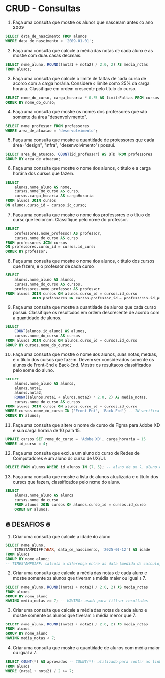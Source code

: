 # CRUD - Consultas 

1) Faça uma consulta que mostre os alunos que nasceram antes do ano 2009

```sql
SELECT data_de_nascimento FROM alunos
WHERE data_de_nascimento < '2009-01-01';
```

2) Faça uma consulta que calcule a média das notas de cada aluno e as mostre com duas casas decimais.

```sql
SELECT nome_aluno, ROUND((nota1 + nota2) / 2.0, 2) AS media_notas
FROM alunos;
```
3) Faça uma consulta que calcule o limite de faltas de cada curso de acordo com a carga horária. Considere o limite como 25% da carga horária. Classifique em ordem crescente pelo título do curso.

```sql
SELECT nome_do_curso, carga_horaria * 0.25 AS limiteFaltas FROM cursos
ORDER BY nome_do_curso;
```
4) Faça uma consulta que mostre os nomes dos professores que são somente da área "desenvolvimento".

```sql
SELECT nome_professor FROM professores
WHERE area_de_atuacao = 'desenvolvimento'; 
```
5) Faça uma consulta que mostre a quantidade de professores que cada área ("design", "infra", "desenvolvimento") possui.

```sql
SELECT area_de_atuacao, COUNT(id_professor) AS QTD FROM professores
GROUP BY area_de_atuacao;
```
6) Faça uma consulta que mostre o nome dos alunos, o título e a carga horária dos cursos que fazem.

```sql
SELECT 
    alunos.nome_aluno AS nome, 
    cursos.nome_do_curso AS curso,
    cursos.carga_horaria AS cargaHoraria
FROM alunos JOIN cursos
ON alunos.curso_id = cursos.id_curso;
```
7) Faça uma consulta que mostre o nome dos professores e o título do curso que lecionam. Classifique pelo nome do professor.

```sql
SELECT 
    professores.nome_professor AS professor,
    cursos.nome_do_curso AS curso
FROM professores JOIN cursos
ON professores.curso_id = cursos.id_curso
ORDER BY professor;
```
8) Faça uma consulta que mostre o nome dos alunos, o título dos cursos que fazem, e o professor de cada curso.

```sql
SELECT 
    alunos.nome_aluno AS alunos,
    cursos.nome_do_curso AS cursos,
    professores.nome_professor AS professor
FROM alunos JOIN cursos ON alunos.curso_id = cursos.id_curso
            JOIN professores ON cursos.professor_id = professores.id_professor;
```
9) Faça uma consulta que mostre a quantidade de alunos que cada curso possui. Classifique os resultados em ordem descrecente de acordo com a quantidade de alunos.

```sql
SELECT 
    COUNT(alunos.id_aluno) AS alunos,
    cursos.nome_do_curso AS cursos
FROM alunos JOIN cursos ON alunos.curso_id = cursos.id_curso
GROUP BY cursos.nome_do_curso;

```
10) Faça uma consulta que mostre o nome dos alunos, suas notas, médias, e o título dos cursos que fazem. Devem ser considerados somente os alunos de Front-End e Back-End. Mostre os resultados classificados pelo nome do aluno.

```sql
SELECT 
    alunos.nome_aluno AS alunos,
    alunos.nota1,
    alunos.nota2,
    ROUND((alunos.nota1 + alunos.nota2) / 2.0, 2) AS media_notas,
    cursos.nome_do_curso AS cursos
FROM alunos JOIN cursos ON alunos.curso_id = cursos.id_curso
WHERE cursos.nome_do_curso IN ('Front-End', 'Back-End') -- IN verifica valores dentro de uma lista 
ORDER BY alunos;
```
11) Faça uma consulta que altere o nome do curso de Figma para Adobe XD e sua carga horária de 10 para 15.

```sql
UPDATE cursos SET nome_do_curso = 'Adobe XD', carga_horaria = 15
WHERE id_curso = 4;
```

12) Faça uma consulta que exclua um aluno do curso de Redes de Computadores e um aluno do curso de UX/UI.

```sql
DELETE FROM alunos WHERE id_alunos IN (7, 5); -- aluno de ux 7, aluno de redes de computadores 5
```

13) Faça uma consulta que mostre a lista de alunos atualizada e o título dos cursos que fazem, classificados pelo nome do aluno.

```sql
SELECT
    alunos.nome_aluno AS alunos
    cursos.nome_do_curso 
    FROM alunos JOIN cursos ON alunos.curso_id = cursos.id_curso
    ORDER BY alunos;
```

## 🔥 DESAFIOS 🔥
1. Criar uma consulta que calcule a idade do aluno

```sql
SELECT nome_aluno,
    TIMESTAMPDIFF(YEAR, data_de_nascimento, '2025-03-12') AS idade
FROM alunos
GROUP BY nome_aluno;
-- TIMESTAMPDIFF: calcula a diferença entre as data (medida de calculo, primeira data, segunda data)
```

2. Criar uma consulta que calcule a média das notas de cada aluno e mostre somente os alunos que tiveram a média maior ou igual a 7.

```sql
SELECT nome_aluno, ROUND((nota1 + nota2) / 2.0, 2) AS media_notas 
FROM alunos
GROUP BY nome_aluno
HAVING media_notas >= 7; -- HAVING: usado para filtrar resultados
```

3. Criar uma consulta que calcule a média das notas de cada aluno e mostre somente os alunos que tiveram a média menor que 7.

```sql
SELECT nome_aluno, ROUND((nota1 + nota2) / 2.0, 2) AS media_notas 
FROM alunos
GROUP BY nome_aluno
HAVING media_notas < 7;
```

4. Criar uma consulta que mostre a quantidade de alunos com média maior ou igual a 7.

```sql
SELECT COUNT(*) AS aprovados -- COUNT(*): utilizado para contar as linhas de toda a tabela, por isso o uso do * 
FROM alunos
WHERE (nota1 + nota2) / 2 >= 7; 
```